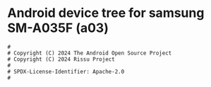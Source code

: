 # Android device tree for samsung SM-A035F (a03)

```
#
# Copyright (C) 2024 The Android Open Source Project
# Copyright (C) 2024 Rissu Project
#
# SPDX-License-Identifier: Apache-2.0
#
```
